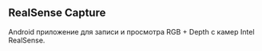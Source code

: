 ## RealSense Capture

Android приложение для записи и просмотра RGB + Depth с камер Intel RealSense.
